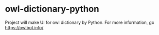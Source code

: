 # owl-dictionary-python
Project will make UI for owl dictionary by Python. For more information, go https://owlbot.info/
